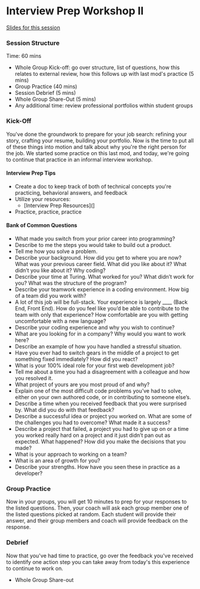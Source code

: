 # Interview Prep Workshop II

[Slides for this session](https://docs.google.com/presentation/d/1iMZHrVvbtW6j7Bp7h1bTtRTo74ri-lqWHanCD8_v4OA/edit?usp=sharing)

### Session Structure

Time: 60 mins

* Whole Group Kick-off: go over structure, list of questions, how this relates to external review, how this follows up with last mod's practice (5 mins)
* Group Practice (40 mins)
* Session Debrief (5 mins)
* Whole Group Share-Out (5 mins)
* Any additional time: review professional portfolios within student groups 

### Kick-Off
You've done the groundwork to prepare for your job search: refining your story, crafting your resume, building your portfolio. Now is the time to put all of these things into motion and talk about why you're the right person for the job. We started some practice on this last mod, and today, we're going to continue that practice in an informal interview workshop.

#### Interview Prep Tips

* Create a doc to keep track of both of technical concepts you're practicing, behavioral answers, and feedback
* Utilize your resources:
  * [Interview Prep Resources](]
* Practice, practice, practice

#### Bank of Common Questions

* What made you switch from your prior career into programming? 
* Describe to me the steps you would take to build out a product.
* Tell me how you solve a problem.
* Describe your background. How did you get to where you are now? What was your previous career field. What did you like about it? What didn’t you like about it? Why coding? 
* Describe your time at Turing. What worked for you? What didn’t work for you? What was the structure of the program?
* Describe your teamwork experience in a coding environment. How big of a team did you work with?
* A lot of this job will be full-stack. Your experience is largely ____ (Back End, Front End). How do you feel like you’d be able to contribute to the team with only that experience? How comfortable are you with getting uncomfortable with a new language?
* Describe your coding experience and why you wish to continue?
* What are you looking for in a company? Why would you want to work here?
* Describe an example of how you have handled a stressful situation.
* Have you ever had to switch gears in the middle of a project to get something fixed immediately? How did you react?
* What is your 100% ideal role for your first web development job?
* Tell me about a time you had a disagreement with a colleague and how you resolved it.
* What project of yours are you most proud of and why? 
* Explain one of the most difficult code problems you’ve had to solve, either on your own authored code, or in contributing to someone else’s.
* Describe a time when you received feedback that you were surprised by. What did you do with that feedback?
* Describe a successful idea or project you worked on. What are some of the challenges you had to overcome? What made it a success?
* Describe a project that failed, a project you had to give up on or a time you worked really hard on a project and it just didn’t pan out as expected. What happened? How did you make the decisions that you made?
* What is your approach to working on a team?
* What is an area of growth for you?
* Describe your strengths. How have you seen these in practice as a developer?

### Group Practice
Now in your groups, you will get 10 minutes to prep for your responses to the listed questions. Then, your coach will ask each group member one of the listed questions picked at random. Each student will provide their answer, and their group members and coach will provide feedback on the response.

### Debrief
Now that you've had time to practice, go over the feedback you've received to identify one action step you can take away from today's this experience to continue to work on.

* Whole Group Share-out

